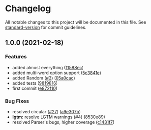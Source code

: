 # Changelog

All notable changes to this project will be documented in this file. See [standard-version](https://github.com/conventional-changelog/standard-version) for commit guidelines.

## 1.0.0 (2021-02-18)

### Features

-   added almost everything ([11588ec](https://github.com/skyra-project/tags/commit/11588ec306addf46a817455d4828055e32e6c780))
-   added multi-word option support ([5c3841e](https://github.com/skyra-project/tags/commit/5c3841e8893e77f751b8d8f906ba121ba90422fa))
-   added Random ([#3](https://github.com/skyra-project/tags/issues/3)) ([05a0cac](https://github.com/skyra-project/tags/commit/05a0cac1df0b5b4c821cc5a3d957cdf93b7fe090))
-   added tests ([9819816](https://github.com/skyra-project/tags/commit/9819816b3eb83660eadb15f5371649f500713c6f))
-   first commit ([e872f10](https://github.com/skyra-project/tags/commit/e872f10555b6b810c7c381eb1f3b23e740689595))

### Bug Fixes

-   resolved circular ([#27](https://github.com/skyra-project/tags/issues/27)) ([a9e307b](https://github.com/skyra-project/tags/commit/a9e307b638a62ff28f1bbb0e38f2734004d4aaa9))
-   **lgtm:** resolve LGTM warnings ([#4](https://github.com/skyra-project/tags/issues/4)) ([8530e89](https://github.com/skyra-project/tags/commit/8530e896ecc9e474916746f052782fae52657beb))
-   resolved Parser's bugs, higher coverage ([c1431f7](https://github.com/skyra-project/tags/commit/c1431f73022172feda293e35fc005ff996ae41da))
